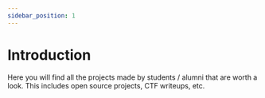 ```yaml
---
sidebar_position: 1
---
```


# Introduction

Here you will find all the projects made by students / alumni that are worth a look. This includes open source projects, CTF writeups, etc.